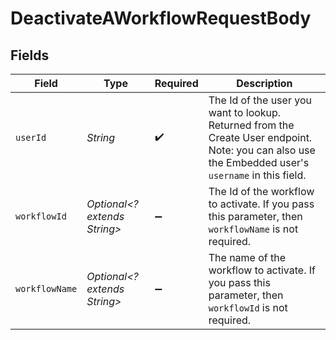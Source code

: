 # DeactivateAWorkflowRequestBody


## Fields

| Field                                                                                                                                               | Type                                                                                                                                                | Required                                                                                                                                            | Description                                                                                                                                         |
| --------------------------------------------------------------------------------------------------------------------------------------------------- | --------------------------------------------------------------------------------------------------------------------------------------------------- | --------------------------------------------------------------------------------------------------------------------------------------------------- | --------------------------------------------------------------------------------------------------------------------------------------------------- |
| `userId`                                                                                                                                            | *String*                                                                                                                                            | :heavy_check_mark:                                                                                                                                  | The Id of the user you want to lookup. Returned from the Create User endpoint. Note: you can also use the Embedded user's `username` in this field. |
| `workflowId`                                                                                                                                        | *Optional<? extends String>*                                                                                                                        | :heavy_minus_sign:                                                                                                                                  | The Id of the workflow to activate. If you pass this parameter, then `workflowName` is not required.                                                |
| `workflowName`                                                                                                                                      | *Optional<? extends String>*                                                                                                                        | :heavy_minus_sign:                                                                                                                                  | The name of the workflow to activate.  If you pass this parameter, then `workflowId` is not required.                                               |